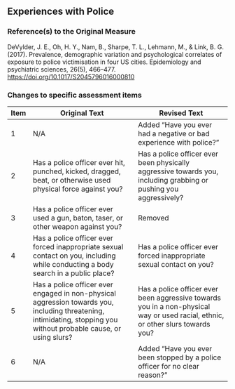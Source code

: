 ## Experiences with Police

### Reference(s) to the Original Measure

DeVylder, J. E., Oh, H. Y., Nam, B., Sharpe, T. L., Lehmann, M., & Link, B. G. (2017). Prevalence, demographic variation and psychological correlates of exposure to police victimisation in four US cities. Epidemiology and psychiatric sciences, 26(5), 466–477. https://doi.org/10.1017/S2045796016000810 

### Changes to specific assessment items

<table class="compact-table-no-vertical-lines" style="width: 100%; border-collapse: collapse; table-layout: fixed;">
<thead>
  <tr>
  <th>Item</th>
  <th>Original Text</th>
  <th>Revised Text</th>
  </tr>
</thead>
<tbody>
<tr>
<td style="word-wrap: break-word; white-space: normal;">1</td>
<td style="word-wrap: break-word; white-space: normal;">N/A</td>
<td style="word-wrap: break-word; white-space: normal;">Added &ldquo;Have you ever had a negative or bad experience with police?&rdquo;</td>
</tr>
<tr>
<td style="word-wrap: break-word; white-space: normal;">2</td>
<td style="word-wrap: break-word; white-space: normal;">Has a police officer ever hit, punched, kicked, dragged, beat, or otherwise used physical force against you?</td>
<td style="word-wrap: break-word; white-space: normal;">Has a police officer ever been physically aggressive towards you, including grabbing or pushing you aggressively?</td>
</tr>
<tr>
<td style="word-wrap: break-word; white-space: normal;">3</td>
<td style="word-wrap: break-word; white-space: normal;">Has a police officer ever used a gun, baton, taser, or other weapon against you?</td>
<td style="word-wrap: break-word; white-space: normal;">Removed</td>
</tr>
<tr>
<td style="word-wrap: break-word; white-space: normal;">4</td>
<td style="word-wrap: break-word; white-space: normal;">Has a police officer ever forced inappropriate sexual contact on you, including while conducting a body search in a public place?</td>
<td style="word-wrap: break-word; white-space: normal;">Has a police officer ever forced inappropriate sexual contact on you?</td>
</tr>
<tr>
<td style="word-wrap: break-word; white-space: normal;">5</td>
<td style="word-wrap: break-word; white-space: normal;">Has a police officer ever engaged in non-physical aggression towards you, including threatening, intimidating, stopping you without probable cause, or using slurs?</td>
<td style="word-wrap: break-word; white-space: normal;">Has a police officer ever been aggressive towards you in a non-physical way or used racial, ethnic, or other slurs towards you?</td>
</tr>
<tr>
<td style="word-wrap: break-word; white-space: normal;">6</td>
<td style="word-wrap: break-word; white-space: normal;">N/A</td>
<td style="word-wrap: break-word; white-space: normal;">Added &ldquo;Have you ever been stopped by a police officer for no clear reason?&rdquo;</td>
</tr>
</tbody>
</table>
